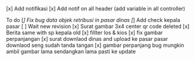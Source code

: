 [x] Add notifikasi 
[x] Add notif on all header (add variable in all controller)

To do
[*] Fix bug data objek retribusi in pasar dinas
[*] Add check kepala pasar
[ ] Wait new revision
[x] Surat gambar 3x4 center qr code deleted
[x] Berita same with sp kepala old
[x] fillter los & kios
[x] fix gambar perpanjangan
[x] surat downlaod dinas and upload ke pasar pasar downlaod seng sudah tanda tangan
[x] gambar perpanjang bug mungkin ambil gambar lama sendangkan lama pasti ke update